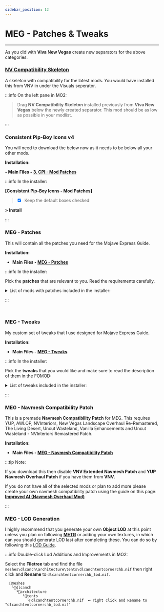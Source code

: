 ```yaml
---
sidebar_position: 12
---
```


# MEG - Patches & Tweaks

---

As you did with **Viva New Vegas** create new separators for the above categories.

### [NV Compatibility Skeleton](https://www.nexusmods.com/newvegas/mods/68776)

A skeleton with compatibility for the latest mods. You would have installed this from VNV in under the Visuals seperator.

:::info On the left pane in MO2:

> Drag **NV Compatibility Skeleton** installed previously from **Viva New Vegas** below the newly created separator. This mod should be as low as possible in your modlist.

:::


### Consistent Pip-Boy Icons v4

You will need to download the below now as it needs to be below all your other mods.

**Installation:**

**- Main Files - [3. CPI - Mod Patches](https://www.nexusmods.com/newvegas/mods/65046?tab=files)**

:::info In the installer:

**[Consistent Pip-Boy Icons - Mod Patches]**

> - [x] Keep the default boxes checked

**> Install**

:::

### MEG - Patches

This will contain all the patches you need for the Mojave Express Guide.

**Installation:**

- **Main Files - [MEG - Patches](https://www.nexusmods.com/newvegas/mods/80444?tab=files)**

:::info In the installer:

Pick the **patches** that are relevant to you. Read the requirements carefully.

<details>
<summary> List of mods with patches included in the installer: </summary>

- Landscape Texture Improvements - NVLORR Patch

- Landscape Texture Improvements - AWOLP Patch

- EVEM - Another Millenia Patch

- EVEM - Supplemental Ammo Patch

- Uncut Wasteland - NV Interiors Remastered Patch

- FPGE - New Vegas Landscape Overhaul Re-Remastered Patch

- Auto Activate Invisible Doors - AWOLP Patch

- B42 Dropmag Fixed Meshes Patch

- RAD - Radiation (is) Actually Dangerous - Overhaul - with Injection Fix - Credit to Nechigawara on nexus

- JSRS 2.0 FNV + Another Millenia Sound Patch - Credit to MesserAR on nexus

- Iron Sight Alignment Patch

**>Install**

</details>

:::

<br />

### MEG - Tweaks

My custom set of tweaks that I use designed for Mojave Express Guide.

**Installation:**

- **Main Files - [MEG - Tweaks](https://www.nexusmods.com/newvegas/mods/80444?tab=files)**

:::info In the installer:

Pick the **tweaks** that you would like and make sure to read the description of them in the FOMOD:

<details>
<summary> List of tweaks included in the installer: </summary>

- MEG - JIP LN NVSE Config

- ​MEG - Helmet Armor Rebalance (JIP)

- MEG - Stewie Tweaks Config

- MEG - Simple Vigor Config

- MEG - JAM Config

- MEG - B42 True Leaning Config

- MEG - B42 Optics Config

- MEG - Bullet Trails Config

- MEG - Aim Down Sights Config

**>Install**

</details>

:::


### MEG - Navmesh Compatibility Patch

This is a premade **Navmesh Compatibility Patch** for MEG. This requires YUP, AWLOP, NVInteriors, New Vegas Landscape Overhaul Re-Remastered, The Living Desert, Uncut Wasteland, Vanilla Enhancements and Uncut Wasteland - NVInteriors Remastered Patch.

**Installation:**

- **Main Files - [MEG - Navmesh Compatibility Patch](https://www.nexusmods.com/newvegas/mods/80444?tab=files)**

:::tip Note:

If you download this then disable **VNV Extended Navmesh Patch** and **YUP Navmesh Overhaul Patch** if you have them from **VNV**.

If you do not have all of the selected mods or plan to add more please create your own navmesh compatibility patch using the guide on this page: **[Improved AI (Navmesh Overhaul Mod)](https://www.nexusmods.com/newvegas/mods/81003)**

:::


### MEG - LOD Generation

I highly recommend that you generate your own **Object LOD** at this point unless you plan on following [**METG**](</docs/METG - Introduction>) or adding your own textures, in which can you should generate LOD last after completing these. You can do so by following this [LOD Guide](https://vivanewvegas.moddinglinked.com/lod.html).

:::info Double-click Lod Additions and Improvements in MO2:

Select the **Filetree** tab and find the file `meshes\dlcanch\architecture\tents\dlcanchtentcornerchb.nif` then right click and **Rename** to `dlcanchtentcornerchb_lod.nif`.

```
  📁meshes 
   └📁dlcanch 
     └📁architecture
        └📁tents 
          └📁dlcanchtentcornerchb.nif  ⟵ right click and Rename to "dlcanchtentcornerchb_lod.nif"
```

